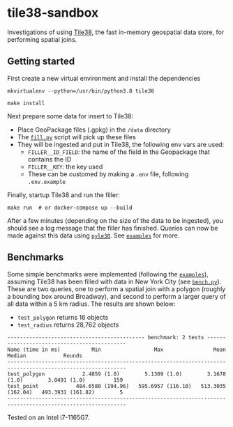 # tile38-sandbox
Investigations of using [Tile38](https://github.com/tidwall/tile38), the fast in-memory geospatial data store, for performing spatial joins.

## Getting started

First create a new virtual environment and install the dependencies

```shell
mkvirtualenv --python=/usr/bin/python3.8 tile38

make install
```

Next prepare some data for insert to Tile38:

* Place GeoPackage files (.gpkg) in the `/data` directory
* The [`fill.py`](/filler/fill.py) script will pick up these files
* They will be ingested and put in Tile38, the following env vars are used:
    * `FILLER__ID_FIELD`: the name of the field in the Geopackage that contains the ID
    * `FILLER__KEY`: the key used
    * These can be customed by making a `.env` file, following `.env.example`

Finally, startup Tile38 and run the filler:

```shell
make run  # or docker-compose up --build
```

After a few minutes (depending on the size of the data to be ingested), you should see a log message that the filler has finished. Queries can now be made against this data using [`pyle38`](https://github.com/iwpnd/pyle38). See [`examples`](/examples/) for more.

## Benchmarks

Some simple benchmarks were implemented (following the [`examples`](/examples/)), assuming Tile38 has been filled with data in New York City (see [`bench.py`](/benchmark/bench.py)). These are two queries, one to perform a spatial join with a polygon (roughly a bounding box around Broadway), and second to perform a larger query of all data within a 5 km radius. The results are shown below:

* `test_polygon` returns 16 objects
* `test_radius` returns 28,762 objects

```
-------------------------------------------- benchmark: 2 tests --------------------------------------------
Name (time in ms)          Min                 Max                Mean              Median            Rounds
------------------------------------------------------------------------------------------------------------
test_polygon            2.4859 (1.0)        5.1309 (1.0)        3.1678 (1.0)        3.0491 (1.0)         159
test_point            484.6580 (194.96)   595.6957 (116.10)   513.3035 (162.04)   493.3931 (161.82)        5
------------------------------------------------------------------------------------------------------------
```

Tested on an Intel i7-1165G7.
